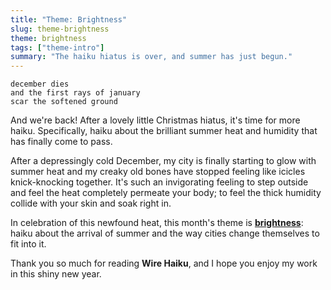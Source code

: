 ```yaml
---
title: "Theme: Brightness"
slug: theme-brightness
theme: brightness
tags: ["theme-intro"]
summary: "The haiku hiatus is over, and summer has just begun."
---
```


```
december dies
and the first rays of january
scar the softened ground
```

And we're back!
After a lovely little Christmas hiatus, it's time for more haiku.
Specifically, haiku about the brilliant summer heat and humidity that has finally come to pass.

After a depressingly cold December, my city is finally starting to glow with summer heat and my creaky old bones have stopped feeling like icicles knick-knocking together.
It's such an invigorating feeling to step outside and feel the heat completely permeate your body; to feel the thick humidity collide with your skin and soak right in.

In celebration of this newfound heat, this month's theme is **[brightness][1]**: haiku about the arrival of summer and the way cities change themselves to fit into it.

Thank you so much for reading **Wire Haiku**, and I hope you enjoy my work in this shiny new year.

[1]: https://wirehaiku.org/theme/brightness/
